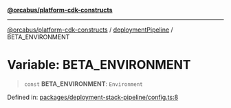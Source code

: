 [**@orcabus/platform-cdk-constructs**](../../../../README.md)

***

[@orcabus/platform-cdk-constructs](../../../../globals.md) / [deploymentPipeline](../README.md) / BETA\_ENVIRONMENT

# Variable: BETA\_ENVIRONMENT

> `const` **BETA\_ENVIRONMENT**: `Environment`

Defined in: [packages/deployment-stack-pipeline/config.ts:8](https://github.com/OrcaBus/platform-cdk-constructs/blob/6e1fbcef98a7681c26e26c873ce8916f8c6809dd/packages/deployment-stack-pipeline/config.ts#L8)
